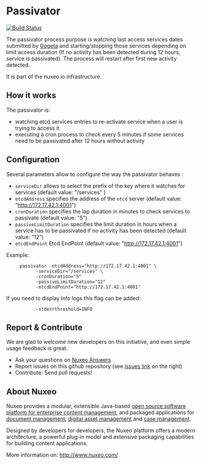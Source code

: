 

Passivator
======

[![Build Status](https://travis-ci.org/arkenio/passivator.png?branch=master)](https://travis-ci.org/arkenio/passivator)

The passivator process purpose is watching last access services dates submitted by [Gogeta](http://github.com/arkenio/gogeta) and starting/stopping those services depending on limit access duration (If no activity has been detected during 12 hours, service is passivated). The process will restart after first new activity detected.

It is part of the nuxeo.io infrastructure.

How it works
-------------

The passivator is:

* watching etcd services entries to re-activate service when a user is trying to access it
* executing a cron process to check every 5 minutes if some services need to be passivated after 12 hours without activity

Configuration
-------------

Several parameters allow to configure the way the passivator behaves :

 * `serviceDir` allows to select the prefix of the key where it watches for services (default value: "/services" )
 * `etcdAddress` specifies the address of the `etcd` server (default value: "http://172.17.42.1:4001")
 * `cronDuration` specifies the lap duration in minutes to check services to passivate (default value: "5")
 * `passiveLimitDuration` specifies the limit duration in hours when a service has to be passivated if no activity has been detected (default value: "12")
 * `etcdEndPoint` Etcd EndPoint (default value: "http://172.17.42.1:4001")
 
Example:
 
         passivator -etcdAddress="http://172.17.42.1:4001" \
               -serviceDir="/services" \
               -cronDuration="5"
               -passiveLimitDuration="12"
               -etcdEndPoint="http://172.17.42.1:4001"

If you need to display Info logs this flag can be added:

               -stderrthreshold=INFO


Report & Contribute
-------------------

We are glad to welcome new developers on this initiative, and even simple usage feedback is great.
- Ask your questions on [Nuxeo Answers](http://answers.nuxeo.com)
- Report issues on this github repository (see [issues link](http://github.com/arkenio/passivator/issues) on the right)
- Contribute: Send pull requests!


About Nuxeo
-----------

Nuxeo provides a modular, extensible Java-based
[open source software platform for enterprise content management](http://www.nuxeo.com/en/products/ep),
and packaged applications for [document management](http://www.nuxeo.com/en/products/document-management),
[digital asset management](http://www.nuxeo.com/en/products/dam) and
[case management](http://www.nuxeo.com/en/products/case-management).

Designed by developers for developers, the Nuxeo platform offers a modern
architecture, a powerful plug-in model and extensive packaging
capabilities for building content applications.

More information on: <http://www.nuxeo.com/>
